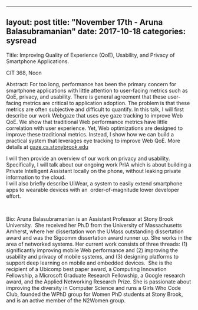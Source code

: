 
---
layout: post
title: "November 17th - Aruna Balasubramanian"
date: 2017-10-18
categories: sysread
---

Title: Improving Quality of Experience (QoE), Usability, and Privacy of Smartphone Applications.

CIT 368, Noon

Abstract: For too long, performance has been the primary concern for smartphone applications with little attention to user-facing metrics such as QoE, privacy, and usability. There is general agreement that these user-facing metrics are critical to application adoption. The problem is that these metrics are often subjective and difficult to quantify. In this talk, I will first describe our work Webgaze that uses eye gaze tracking to improve Web QoE. We show that traditional Web performance metrics have little correlation with user experience. Yet, Web optimizations are designed to improve these traditional metrics. Instead, I show how we can build a practical system that leverages eye tracking to improve Web QoE. More details at <a class="" href="https://urldefense.proofpoint.com/v2/url?u=http-3A__gaze.cs.stonybrook.edu&amp;d=DwMFaQ&amp;c=imBPVzF25OnBgGmVOlcsiEgHoG1i6YHLR0Sj_gZ4adc&amp;r=PuagepsZYneY8E60ZQVbwls4WnG5GnwbI_O_YGd6mrs&amp;m=gcgWKYimcuxdq6nnnGkU_4Wlg3gxJGDjn6oRo7_bPvk&amp;s=6a5_zqu4Ju4wmH5dkQTlv0O5YFGDL8FetF8exCJB9GU&amp;e=">gaze.cs.stonybrook.edu</a>
<div class="">
<div class="">
<div class="">
<div class="">I will then provide an overview of our work on privacy and usability. Specifically, I will talk about our ongoing work PrIA which is about building a Private Intelligent Assistant locally on the phone, without leaking private information to the cloud.</div>
<div class="">I will also briefly describe UIWear, a system to easily extend smartphone apps to wearable devices with an  order-of-magnitude lower developer effort.</div>
</div>
</div>
</div>
<div></div>
<div>

&nbsp;

Bio: Aruna Balasubramanian is an Assistant Professor at Stony Brook University.  She received her Ph.D from the University of Massachusetts Amherst, where her dissertation won the UMass outstanding dissertation award and was the Sigcomm dissertation award runner up. She works in the area of networked systems. Her current work consists of three threads: (1) significantly improving mobile Web performance and (2) improving the usability and privacy of mobile systems, and (3) designing platforms to support deep learning on mobile and embedded devices.  She is the recipient of a Ubicomp best paper award, a Computing Innovation Fellowship, a Microsoft Graduate Research Fellowship, a Google research award, and the Applied Networking Research Prize. She is passionate about improving the diversity in Computer Science and runs a Girls Who Code Club, founded the WPhD group for Women PhD students at Stony Brook, and is an active member of the N2Women group.

</div>
